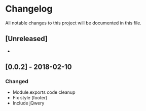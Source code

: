 # Changelog
All notable changes to this project will be documented in this file.

## [Unreleased]
- 
## [0.0.2] - 2018-02-10
### Changed
- Module.exports code cleanup
- Fix style (footer)
- Include jQwery